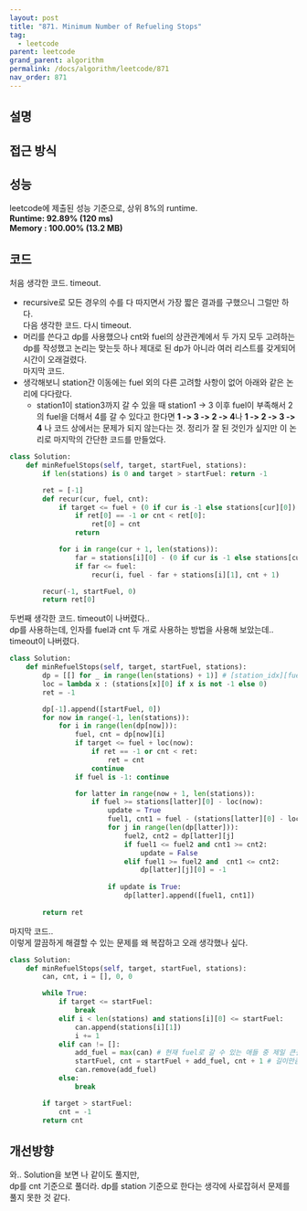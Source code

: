 ```yaml
---
layout: post
title: "871. Minimum Number of Refueling Stops"
tag:
  - leetcode
parent: leetcode
grand_parent: algorithm
permalink: /docs/algorithm/leetcode/871
nav_order: 871
---
```


## 설명


## 접근 방식


## 성능
leetcode에 제출된 성능 기준으로, 상위 8%의 runtime.  
**Runtime: 92.89% (120 ms)**  
**Memory : 100.00% (13.2 MB)**

## 코드
처음 생각한 코드. timeout.  
- recursive로 모든 경우의 수를 다 따지면서 가장 짧은 결과를 구했으니 그럴만 하다.  
다음 생각한 코드. 다시 timeout.
- 머리를 쓴다고 dp를 사용했으나 cnt와 fuel의 상관관계에서 두 가지 모두 고려하는 dp를 작성했고 논리는 맞는듯 하나 제대로 된 dp가 아니라 여러 리스트를 갖게되어 시간이 오래걸렸다.  
마지막 코드.
- 생각해보니 station간 이동에는 fuel 외의 다른 고려할 사항이 없어 아래와 같은 논리에 다다랐다.  
  -  station1이 station3까지 갈 수 있을 때 station1 -> 3 이후 fuel이 부족해서 2의 fuel을 더해서 4를 갈 수 있다고 한다면 **1 -> 3 -> 2 -> 4**나 **1 -> 2 -> 3 -> 4** 나 코드 상에서는 문제가 되지 않는다는 것. 정리가 잘 된 것인가 싶지만 이 논리로 마지막의 간단한 코드를 만들었다.

```python
class Solution:
    def minRefuelStops(self, target, startFuel, stations):
        if len(stations) is 0 and target > startFuel: return -1

        ret = [-1]
        def recur(cur, fuel, cnt):
            if target <= fuel + (0 if cur is -1 else stations[cur][0]):
                if ret[0] == -1 or cnt < ret[0]:
                    ret[0] = cnt
                return 

            for i in range(cur + 1, len(stations)):
                far = stations[i][0] - (0 if cur is -1 else stations[cur][0])
                if far <= fuel:
                    recur(i, fuel - far + stations[i][1], cnt + 1)

        recur(-1, startFuel, 0)
        return ret[0]
```

두번째 생각한 코드. timeout이 나버렸다..  
dp를 사용하는데, 인자를 fuel과 cnt 두 개로 사용하는 방법을 사용해 보았는데.. timeout이 나버렸다.  
```python
class Solution:
    def minRefuelStops(self, target, startFuel, stations):
        dp = [[] for _ in range(len(stations) + 1)] # [station_idx][fuel&cnt_list_idx][fuel&cnt]
        loc = lambda x : (stations[x][0] if x is not -1 else 0)
        ret = -1

        dp[-1].append([startFuel, 0])
        for now in range(-1, len(stations)):
            for i in range(len(dp[now])):
                fuel, cnt = dp[now][i]
                if target <= fuel + loc(now):
                    if ret == -1 or cnt < ret:
                        ret = cnt
                    continue
                if fuel is -1: continue

                for latter in range(now + 1, len(stations)):
                    if fuel >= stations[latter][0] - loc(now):
                        update = True
                        fuel1, cnt1 = fuel - (stations[latter][0] - loc(now)) + stations[latter][1], cnt + 1
                        for j in range(len(dp[latter])):
                            fuel2, cnt2 = dp[latter][j]
                            if fuel1 <= fuel2 and cnt1 >= cnt2:
                                update = False
                            elif fuel1 >= fuel2 and  cnt1 <= cnt2:
                                dp[latter][j][0] = -1
                        
                        if update is True:
                            dp[latter].append([fuel1, cnt1])
        
        return ret
```

마지막 코드..  
이렇게 깔끔하게 해결할 수 있는 문제를 왜 복잡하고 오래 생각했나 싶다.  
```python
class Solution:
    def minRefuelStops(self, target, startFuel, stations):
        can, cnt, i = [], 0, 0

        while True:
            if target <= startFuel:
                break
            elif i < len(stations) and stations[i][0] <= startFuel:
                can.append(stations[i][1])
                i += 1
            elif can != []:
                add_fuel = max(can) # 현재 fuel로 갈 수 있는 애들 중 제일 큰걸 골라서 가도록.
                startFuel, cnt = startFuel + add_fuel, cnt + 1 # 길이만큼 fuel을 쓰는게 아니라, 누적 fuel로 계산.
                can.remove(add_fuel)
            else:
                break

        if target > startFuel:
            cnt = -1
        return cnt
```

## 개선방향
와.. Solution을 보면 나 같이도 풀지만,  
dp를 cnt 기준으로 풀더라. dp를 station 기준으로 한다는 생각에 사로잡혀서 문제를 풀지 못한 것 같다.